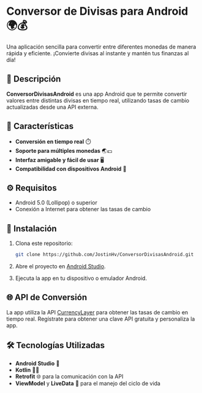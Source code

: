 # Conversor de Divisas para Android 🌍💰

Una aplicación sencilla para convertir entre diferentes monedas de manera rápida y eficiente. ¡Convierte divisas al instante y mantén tus finanzas al día!

## 📱 Descripción

**ConversorDivisasAndroid** es una app Android que te permite convertir valores entre distintas divisas en tiempo real, utilizando tasas de cambio actualizadas desde una API externa.

## 🚀 Características

- **Conversión en tiempo real** ⏱️  
- **Soporte para múltiples monedas** 🌏💵
- **Interfaz amigable y fácil de usar** 🖥️
- **Compatibilidad con dispositivos Android** 📱

## ⚙️ Requisitos

- Android 5.0 (Lollipop) o superior
- Conexión a Internet para obtener las tasas de cambio

## 🔧 Instalación

1. Clona este repositorio:
    ```bash
    git clone https://github.com/JostinHv/ConversorDivisasAndroid.git
    ```

2. Abre el proyecto en [Android Studio](https://developer.android.com/studio).

3. Ejecuta la app en tu dispositivo o emulador Android.

## 🌐 API de Conversión

La app utiliza la API [CurrencyLayer](https://currencylayer.com/) para obtener las tasas de cambio en tiempo real. Regístrate para obtener una clave API gratuita y personaliza la app.

## 🛠️ Tecnologías Utilizadas

- **Android Studio** 📱
- **Kotlin** 🧑‍💻
- **Retrofit** 🌐 para la comunicación con la API
- **ViewModel** y **LiveData** 🔄 para el manejo del ciclo de vida
